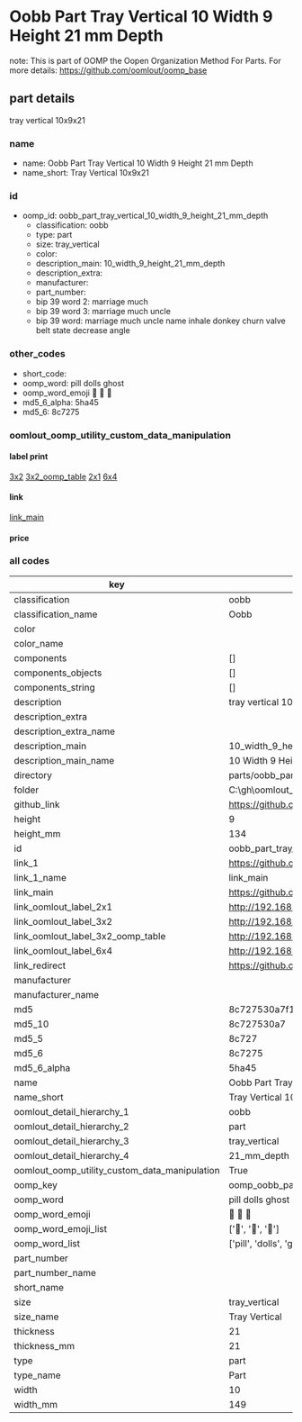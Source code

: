 # Oobb Part Tray Vertical 10 Width 9 Height 21 mm Depth  

note: This is part of OOMP the Oopen Organization Method For Parts. For more details: https://github.com/oomlout/oomp_base

##  part details
  



tray vertical 10x9x21



### name
* name: Oobb Part Tray Vertical 10 Width 9 Height 21 mm Depth
* name_short: Tray Vertical 10x9x21 
### id
* oomp_id: oobb_part_tray_vertical_10_width_9_height_21_mm_depth
  * classification: oobb
  * type: part
  * size: tray_vertical
  * color: 
  * description_main: 10_width_9_height_21_mm_depth
  * description_extra: 
  * manufacturer: 
  * part_number: 
  * bip 39 word 2: marriage much
  * bip 39 word 3: marriage much uncle
  * bip 39 word: marriage much uncle name inhale donkey churn valve belt state decrease angle

### other_codes
* short_code: 
* oomp_word: pill dolls ghost
* oomp_word_emoji :pill: :dolls: :ghost:
* md5_6_alpha: 5ha45
* md5_6: 8c7275






### oomlout_oomp_utility_custom_data_manipulation
#### label print
[3x2](http://192.168.1.245:1112/?label=oomp%205ha45)
[3x2_oomp_table](http://192.168.1.108:1112/?label=oomp%205ha45)
[2x1](http://192.168.1.242:1112/?label=oomp%205ha45)
[6x4](http://192.168.1.55:1112/?label=oomp%205ha45)    

#### link

[link_main](https://github.com/oomlout/oomlout_oobb_version_4_generated_parts/tree/main/navigation_oomp/oobb/part/tray_vertical/10_width_9_height_21_mm_depth/part)                              

#### price







### all codes 
| key | value |  
| --- | --- |  
| classification | oobb |  
| classification_name | Oobb |  
| color |  |  
| color_name |  |  
| components | [] |  
| components_objects | [] |  
| components_string | [] |  
| description | tray vertical 10x9x21 |  
| description_extra |  |  
| description_extra_name |  |  
| description_main | 10_width_9_height_21_mm_depth |  
| description_main_name | 10 Width 9 Height 21 mm Depth |  
| directory | parts/oobb_part_tray_vertical_10_width_9_height_21_mm_depth |  
| folder | C:\gh\oomlout_oobb_version_4_generated_parts\parts\oobb_part_tray_vertical_10_width_9_height_21_mm_depth |  
| github_link | https://github.com/oomlout/oomlout_oomp_part_src/tree/main/parts/oobb_part_tray_vertical_10_width_9_height_21_mm_depth |  
| height | 9 |  
| height_mm | 134 |  
| id | oobb_part_tray_vertical_10_width_9_height_21_mm_depth |  
| link_1 | https://github.com/oomlout/oomlout_oobb_version_4_generated_parts/tree/main/navigation_oomp/oobb/part/tray_vertical/10_width_9_height_21_mm_depth/part |  
| link_1_name | link_main |  
| link_main | https://github.com/oomlout/oomlout_oobb_version_4_generated_parts/tree/main/navigation_oomp/oobb/part/tray_vertical/10_width_9_height_21_mm_depth/part |  
| link_oomlout_label_2x1 | http://192.168.1.242:1112/?label=oomp%205ha45 |  
| link_oomlout_label_3x2 | http://192.168.1.245:1112/?label=oomp%205ha45 |  
| link_oomlout_label_3x2_oomp_table | http://192.168.1.108:1112/?label=oomp%205ha45 |  
| link_oomlout_label_6x4 | http://192.168.1.55:1112/?label=oomp%205ha45 |  
| link_redirect | https://github.com/oomlout/oomlout_oobb_version_4_generated_parts/tree/main/parts/oobb_tray_vertical_10_09_21 |  
| manufacturer |  |  
| manufacturer_name |  |  
| md5 | 8c727530a7f1051904b9d92dd9244442 |  
| md5_10 | 8c727530a7 |  
| md5_5 | 8c727 |  
| md5_6 | 8c7275 |  
| md5_6_alpha | 5ha45 |  
| name | Oobb Part Tray Vertical 10 Width 9 Height 21 mm Depth |  
| name_short | Tray Vertical 10x9x21  |  
| oomlout_detail_hierarchy_1 | oobb |  
| oomlout_detail_hierarchy_2 | part |  
| oomlout_detail_hierarchy_3 | tray_vertical |  
| oomlout_detail_hierarchy_4 | 21_mm_depth |  
| oomlout_oomp_utility_custom_data_manipulation | True |  
| oomp_key | oomp_oobb_part_tray_vertical_10_width_9_height_21_mm_depth |  
| oomp_word | pill dolls ghost |  
| oomp_word_emoji | :pill: :dolls: :ghost: |  
| oomp_word_emoji_list | [':pill:', ':dolls:', ':ghost:'] |  
| oomp_word_list | ['pill', 'dolls', 'ghost'] |  
| part_number |  |  
| part_number_name |  |  
| short_name |  |  
| size | tray_vertical |  
| size_name | Tray Vertical |  
| thickness | 21 |  
| thickness_mm | 21 |  
| type | part |  
| type_name | Part |  
| width | 10 |  
| width_mm | 149 |  
